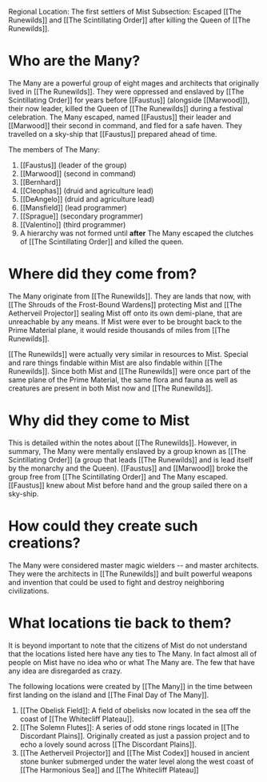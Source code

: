 Regional Location: The first settlers of Mist
Subsection: Escaped [[The Runewilds]] and [[The Scintillating Order]] after killing the Queen of [[The Runewilds]]. 
# Who are the Many?
The Many are a powerful group of eight mages and architects that originally lived in [[The Runewilds]]. They were oppressed and enslaved by [[The Scintillating Order]] for years before [[Faustus]] (alongside [[Marwood]]), their now leader, killed the Queen of [[The Runewilds]] during a festival celebration. The Many escaped, named [[Faustus]] their leader and [[Marwood]] their second in command, and fled for a safe haven. They travelled on a sky-ship that [[Faustus]] prepared ahead of time. 

The members of The Many:
1. [[Faustus]] (leader of the group)
2. [[Marwood]] (second in command)
3. [[Bernhard]]
4. [[Cleophas]] (druid and agriculture lead)
5. [[DeAngelo]] (druid and agriculture lead)
6. [[Mansfield]] (lead programmer)
7. [[Sprague]] (secondary programmer)
8. [[Valentino]] (third programmer)
9. A hierarchy was not formed until **after** The Many escaped the clutches of [[The Scintillating Order]] and killed the queen. 
# Where did they come from?
The Many originate from [[The Runewilds]]. They are lands that now, with [[The Shrouds of the Frost-Bound Wardens]] protecting Mist and [[The Aetherveil Projector]] sealing Mist off onto its own demi-plane, that are unreachable by any means. If Mist were ever to be brought back to the Prime Material plane, it would reside thousands of miles from [[The Runewilds]].

[[The Runewilds]] were actually very similar in resources to Mist. Special and rare things findable within Mist are also findable within [[The Runewilds]]. Since both Mist and [[The Runewilds]] were once part of the same plane of the Prime Material, the same flora and fauna as well as creatures are present in both Mist now and [[The Runewilds]]. 
# Why did they come to Mist
This is detailed within the notes about [[The Runewilds]]. However, in summary, The Many were mentally enslaved by a group known as [[The Scintillating Order]] (a group that leads [[The Runewilds]] and is lead itself by the monarchy and the Queen). [[Faustus]] and [[Marwood]] broke the group free from [[The Scintillating Order]] and The Many escaped. [[Faustus]] knew about Mist before hand and the group sailed there on a sky-ship. 
# How could they create such creations?
The Many were considered master magic wielders -- and master architects. They were the architects in [[The Runewilds]] and built powerful weapons and invention that could be used to fight and destroy neighboring civilizations. 
# What locations tie back to them?
It is beyond important to note that the citizens of Mist do not understand that the locations listed here have any ties to The Many. In fact almost all of people on Mist have no idea who or what The Many are. The few that have any idea are disregarded as crazy. 

The following locations were created by [[The Many]] in the time between first landing on the island and [[The Final Day of The Many]]. 
1. [[The Obelisk Field]]: A field of obelisks now located in the sea off the coast of [[The Whitecliff Plateau]].
2. [[The Solemn Flutes]]: A series of odd stone rings located in [[The Discordant Plains]]. Originally created as just a passion project and to echo a lovely sound across [[The Discordant Plains]]. 
3. [[The Aetherveil Projector]] and [[The Mist Codex]] housed in ancient stone bunker submerged under the water level along the west coast of [[The Harmonious Sea]] and [[The Whitecliff Plateau]]